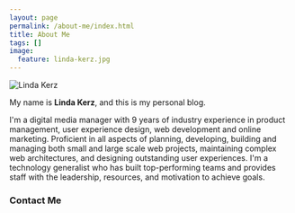 ```yaml
---
layout: page
permalink: /about-me/index.html
title: About Me
tags: []
image:
  feature: linda-kerz.jpg
---
```


  <img src="{{ site.url }}/images/linda-kerz.jpg" alt="Linda Kerz">


My name is **Linda Kerz**, and this is my personal blog.  

I'm a digital media manager with 9 years of industry experience in product management, user experience design, web development and online marketing. Proficient in all aspects of planning, developing, building and managing both small and large scale web projects, maintaining complex web architectures, and designing outstanding user experiences. I'm a technology generalist who has built top-performing teams and provides staff with the leadership, resources, and motivation to achieve goals.



### Contact Me

<div style="margin: 0 auto 2em auto; max-width: 56.25rem;">

<script type="text/javascript"> id = 183141; </script>  

<script type="text/javascript" src="http://kontactr.com/wp.js"></script>
</div>
